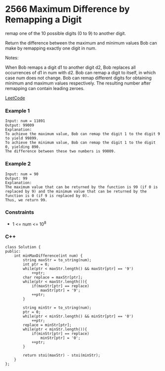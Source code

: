 # 2566 Maximum Difference by Remapping a Digit

remap one of the 10 possible digits (0 to 9) to another digit.

Return the difference between the maximum and minimum values Bob can make by remapping exactly one digit in num.

Notes:

When Bob remaps a digit d1 to another digit d2, Bob replaces all occurrences of d1 in num with d2.
Bob can remap a digit to itself, in which case num does not change.
Bob can remap different digits for obtaining minimum and maximum values respectively.
The resulting number after remapping can contain leading zeroes.
 

[LeetCode](https://leetcode.cn/problems/maximum-difference-by-remapping-a-digit/)

### Example 1

```
Input: num = 11891
Output: 99009
Explanation: 
To achieve the maximum value, Bob can remap the digit 1 to the digit 9 to yield 99899.
To achieve the minimum value, Bob can remap the digit 1 to the digit 0, yielding 890.
The difference between these two numbers is 99009.
```

### Example 2

```
Input: num = 90
Output: 99
Explanation:
The maximum value that can be returned by the function is 99 (if 0 is replaced by 9) and the minimum value that can be returned by the function is 0 (if 9 is replaced by 0).
Thus, we return 99.
```

### Constraints

* 1 <= num <= 10<sup>8</sup>


### C++ 

```
class Solution {
public:
    int minMaxDifference(int num) {
        string maxStr = to_string(num);
        int ptr = 0;
        while(ptr < maxStr.length() && maxStr[ptr] == '9')
            ++ptr;
        char replace = maxStr[ptr];
        while(ptr < maxStr.length()){
            if(maxStr[ptr] == replace)
                maxStr[ptr] = '9';
            ++ptr;
        }

        string minStr = to_string(num);
        ptr = 0;
        while(ptr < minStr.length() && minStr[ptr] == '0')
            ++ptr;
        replace = minStr[ptr];
        while(ptr < minStr.length()){
            if(minStr[ptr] == replace)
                minStr[ptr] = '0';
            ++ptr;
        }
        
        return stoi(maxStr) - stoi(minStr);
    }
};
```